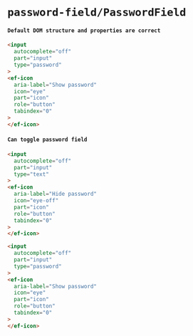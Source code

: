 # `password-field/PasswordField`

#### `Default DOM structure and properties are correct`

```html
<input
  autocomplete="off"
  part="input"
  type="password"
>
<ef-icon
  aria-label="Show password"
  icon="eye"
  part="icon"
  role="button"
  tabindex="0"
>
</ef-icon>

```

#### `Can toggle password field`

```html
<input
  autocomplete="off"
  part="input"
  type="text"
>
<ef-icon
  aria-label="Hide password"
  icon="eye-off"
  part="icon"
  role="button"
  tabindex="0"
>
</ef-icon>

```

```html
<input
  autocomplete="off"
  part="input"
  type="password"
>
<ef-icon
  aria-label="Show password"
  icon="eye"
  part="icon"
  role="button"
  tabindex="0"
>
</ef-icon>

```

